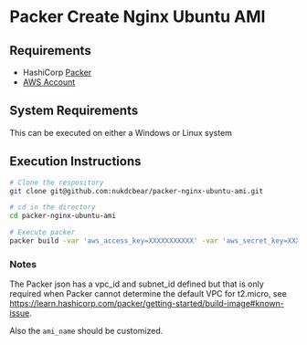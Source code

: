 # Packer Create Nginx Ubuntu AMI

## Requirements

- HashiCorp [Packer](https://www.packer.io/downloads/)
- [AWS Account](https://aws.amazon.com/console/)

## System Requirements

This can be executed on either a Windows or Linux system

## Execution Instructions

```bash
# Clone the respository
git clone git@github.com:nukdcbear/packer-nginx-ubuntu-ami.git

# cd in the directory
cd packer-nginx-ubuntu-ami

# Execute packer
packer build -var 'aws_access_key=XXXXXXXXXXX' -var 'aws_secret_key=XXXXXXXXXXXXXXXXXXXXXXXX' ubuntu-nginx.json
```

### Notes

The Packer json has a vpc_id and subnet_id defined but that is only required when Packer cannot determine the default VPC for t2.micro, see https://learn.hashicorp.com/packer/getting-started/build-image#known-issue.

Also the `ami_name` should be customized.

